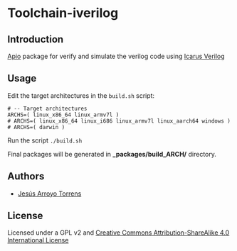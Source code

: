 # Toolchain-iverilog

## Introduction

[Apio](https://github.com/FPGAwars/apio) package for verify and simulate the verilog code using [Icarus Verilog](http://iverilog.icarus.com/)

## Usage

Edit the target architectures in the `build.sh` script:

```
# -- Target architectures
ARCHS=( linux_x86_64 linux_armv7l )
# ARCHS=( linux_x86_64 linux_i686 linux_armv7l linux_aarch64 windows )
# ARCHS=( darwin )
```

Run the script `./build.sh`

Final packages will be generated in **\_packages/build_ARCH/** directory.

## Authors

* [Jesús Arroyo Torrens](https://github.com/Jesus89)

## License

Licensed under a GPL v2 and [Creative Commons Attribution-ShareAlike 4.0 International License](http://creativecommons.org/licenses/by-sa/4.0/)

